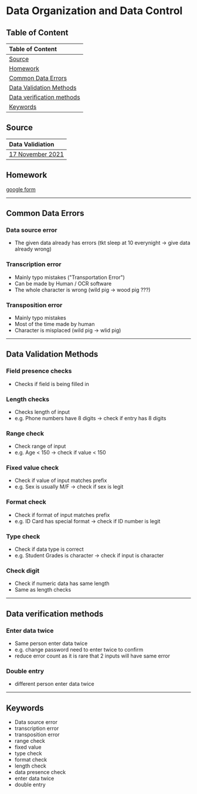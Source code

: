 # Data Organization and Data Control #

## Table of Content ## 
| Table of Content |
| :------------------- | 
| [Source](#Source)|
| [Homework](#Homework) |
| [Common Data Errors](#Common-Data-Errors) |
| [Data Validation Methods](#Data-Validation-Methods) |
| [Data verification methods](#Data-verification-methods) |
| [Keywords](#Keywords) |

## Source ##
| Data Validiation |
| :------------------- | 
| [17 November 2021](/notes/17Nov.md) |

## Homework ##
[google form](https://classroom.google.com/u/1/c/Mzg3ODYwNTYwNDU0/a/NDQxMzEzNTAzNjc1/details)

---

## Common Data Errors ##
### **Data source error** ###
-  The given data already has errors (tkt sleep at 10 everynight -> give data already wrong)

### **Transcription error** ###
-  Mainly typo mistakes ("Transportation Error")
-  Can be made by Human / OCR software
-  The whole character is wrong (wild pig -> wood pig ???)

### **Transposition error** ###
-  Mainly typo mistakes
-  Most of the time made by human
-  Character is misplaced (wild pig -> wlid pig)

---

## Data Validation Methods ##
### **Field presence checks** ###
-  Checks if field is being filled in 

### **Length checks** ###
-  Checks length of input
-  e.g. Phone numbers have 8 digits -> check if entry has 8 digits

### **Range check** ###
-  Check range of input 
-  e.g. Age < 150 -> check if value < 150

### **Fixed value check** ###
-  Check if value of input matches prefix 
-  e.g. Sex is usually M/F -> check if sex is legit

### **Format check** ###
-  Check if format of input matches prefix
-  e.g. ID Card has special format -> check if ID number is legit

### **Type check** ###
-  Check if data type is correct
-  e.g. Student Grades is character -> check if input is character

### **Check digit** ###
-  Check if numeric data has same length
-  Same as length checks

---

## Data verification methods ##
### **Enter data twice** ###
-  Same person enter data twice
-  e.g. change password need to enter twice to confirm 
-  reduce error count as it is rare that 2 inputs will have same error

### **Double entry** ###
-  different person enter data twice

---

## Keywords ##
- Data source error 
- transcription error 
- transposition error 
- range check 
- fixed value 
- type check 
- format check 
- length check 
- data presence check 
- enter data twice 
- double entry 
